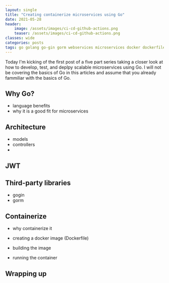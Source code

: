 ```yaml
---
layout: single
title: "Creating containerize microservices using Go"
date: 2021-05-28
header:
    image: /assets/images/ci-cd-github-actions.png
    teaser: /assets/images/ci-cd-github-actions.png
classes: wide
categories: posts
tags: go golang go-gin gorm webservices microservices docker dockerfile container containerize
---
```


Today I'm kicking of the first post of a five part series taking a closer look at how to develop, test, and deplpy scalable microservices using Go. I will not be covering the basics of Go in this articles and assume that you already fammiliar with the basics of Go.

## Why Go?

- language benefits
- why it is a good fit for microservices

## Architecture

- models
- controllers
- 

## JWT

## Third-party libraries

- gogin
- gorm

## Containerize

- why containerize it

- creating a docker image (Dockerfile)
- building the image
- running the container


## Wrapping up
